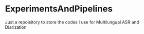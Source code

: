 # ExperimentsAndPipelines

Just a repoisitory to store the codes I use for Multilungual ASR and Diarization
